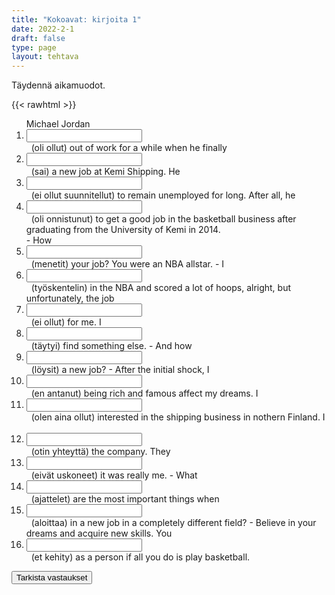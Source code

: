 ```yaml
---
title: "Kokoavat: kirjoita 1"
date: 2022-2-1
draft: false
type: page
layout: tehtava
---
```


Täydennä aikamuodot.

{{< rawhtml >}}
<div class="tehtava">
<form autocomplete="off">
  <ol>
  
<section>
Michael Jordan &nbsp;<li><input id="q1" type="text"/><span></span></li>&nbsp; (oli ollut) out of work for a while when he finally &nbsp;<li><input id="q2" type="text"/><span></span></li>&nbsp; (sai) a new job at Kemi Shipping. He &nbsp;<li><input id="q3" type="text"/><span></span></li>&nbsp; (ei ollut suunnitellut) to remain unemployed for long. After all, he &nbsp;<li><input id="q4" type="text"/><span></span></li>&nbsp; (oli onnistunut) to get a good job in the basketball business after graduating from the University of Kemi in 2014. 
</section>
<section>
- How &nbsp;<li><input id="q5" type="text"/><span></span></li>&nbsp; (menetit) your job? You were an NBA allstar.
- I &nbsp;<li><input id="q6" type="text"/><span></span></li>&nbsp; (työskentelin) in the NBA and scored a lot of hoops, alright, but unfortunately, the job  &nbsp;<li><input id="q7" type="text"/><span></span></li>&nbsp; (ei ollut) for me. I &nbsp;<li><input id="q8" type="text"/><span></span></li>&nbsp; (täytyi) find something else.
- And how &nbsp;<li><input id="q9" type="text"/><span></span></li>&nbsp; (löysit) a new job?
- After the initial shock, I &nbsp;<li><input id="q12" type="text"/><span></span></li>&nbsp; (en antanut) being rich and famous affect my dreams. I &nbsp;<li><input id="q11" type="text"/><span></span></li>&nbsp; (olen aina ollut) interested in the shipping business in nothern Finland. I &nbsp;<li><input id="q12" type="text"/><span></span></li>&nbsp; (otin yhteyttä) the company. They &nbsp;<li><input id="q13" type="text"/><span></span></li>&nbsp; (eivät uskoneet) it was really me. 
- What &nbsp;<li><input id="q14" type="text"/><span></span></li>&nbsp; (ajattelet) are the most important things when &nbsp;<li><input id="q15" type="text"/><span></span></li>&nbsp; (aloittaa) in a new job in a completely different field?
- Believe in your dreams and acquire new skills. You &nbsp;<li><input id="q16" type="text"/><span></span></li>&nbsp; (et kehity) as a person if all you do is play  basketball.
</section>
</ol>
  
 <link rel="stylesheet" type="text/css" href="/css/kirjoita1.css"/>

<div id="buttonWrapper">
   <input type="submit" id="submit" value="Tarkista vastaukset" />
   </div>
</form>

</div>


<script>
var answers = {
  "q1": ["had been"],
  "q2": ["got", "landed"],
  "q3": ["had not planned", "hadn't planned"],
  "q4": ["had managed", "had succeeded"],
  "q5": ["did you lose"],
  "q6": ["worked"],
  "q7": ["wasn't", "was not"],
  "q8": ["had to"],
  "q9": ["did you find"],
  "q10": ["didn't let", "did not let"],
  "q11": ["have always been"],
  "q12": ["contacted", "reached out to"],
  "q13": ["did not believe", "didn't believe"],
  "q14": ["do you think"],
  "q15": ["starting"],
  "q16": ["do not develop", "don't develop"],
};

function markAnswers() {
  $("input[type='text']").each(function() {
    console.log($.inArray(this.value, answers[this.id]));
    if ($.inArray(this.value.toLowerCase().trim(), answers[this.id]) === -1) {
      $(this).parent()[0].setAttribute("class", "vaarin");
    } else {
      $(this).parent()[0].setAttribute("class", "oikein");
    }
  })
}

$("form").on("submit", function(e) {
  e.preventDefault();
  markAnswers();
});

const input = document.querySelector('.tehtava input');
const span = document.querySelector('.tehtava span');

document.querySelectorAll("input").forEach(elem => elem.addEventListener('input', function (event) {
    span.innerHTML = this.value.replace(/\s/g, '&nbsp;');
    this.style.width = span.offsetWidth + 'px';
}));

</script>
</rawhtml>